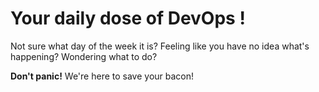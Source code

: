 # Your daily dose of DevOps !

Not sure what day of the week it is? Feeling like you have no idea what's happening? Wondering what to do?

**Don't panic!** We're here to save your bacon!
